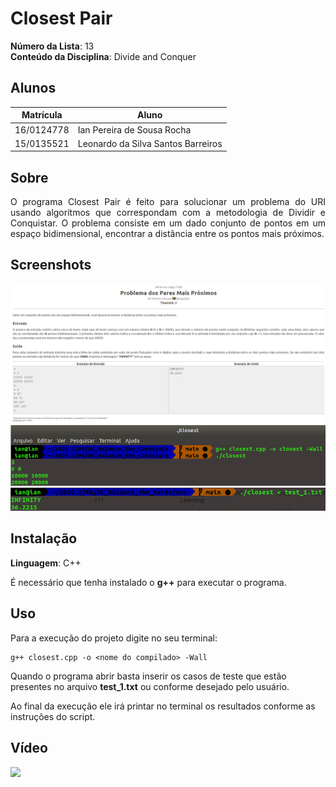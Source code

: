 
# Closest Pair

**Número da Lista**: 13<br>
**Conteúdo da Disciplina**: Divide and Conquer<br>

## Alunos
|Matrícula | Aluno |
| -- | -- |
| 16/0124778  |  Ian Pereira de Sousa Rocha |
| 15/0135521  |  Leonardo da Silva Santos Barreiros |

## Sobre
<p align="justify">O programa Closest Pair é feito para solucionar um problema do URI usando algoritmos que correspondam com a metodologia de Dividir e Conquistar.
O problema consiste em um dado conjunto de pontos em um espaço bidimensional, encontrar a distância entre os pontos mais próximos.

## Screenshots
![Image1](./assets/contest.png)
![Image2](./assets/execucao.png)
![Image3](./assets/resultado.png)

## Instalação
**Linguagem**: C++<br>

É necessário que tenha instalado o __g++__ para executar o programa.

## Uso
Para a execução do projeto digite no seu terminal:
```
g++ closest.cpp -o <nome do compilado> -Wall
```
Quando o programa abrir basta inserir os casos de teste que estão presentes no arquivo __test_1.txt__ ou conforme desejado pelo usuário.

Ao final da execução ele irá printar no terminal os resultados conforme as instruções do script.

## Vídeo
[<img src="https://img.youtube.com/vi/givEnAOBKu0/sddefault.jpg">](https://youtu.be/givEnAOBKu0)